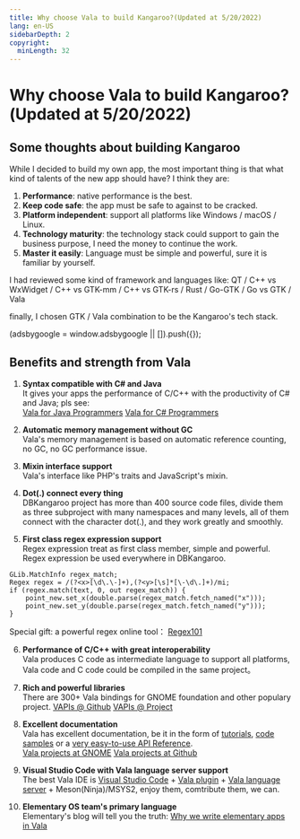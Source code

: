 ```yaml
---
title: Why choose Vala to build Kangaroo?(Updated at 5/20/2022)
lang: en-US
sidebarDepth: 2
copyright:
  minLength: 32
---
```


# Why choose Vala to build Kangaroo?(Updated at 5/20/2022)

## Some thoughts about building Kangaroo
While I decided to build my own app, the most important thing is that what kind of talents of the new app should have? I think they are:
1. __Performance__: native performance is the best.
2. __Keep code safe__: the app must be safe to against to be cracked.
3. __Platform independent__: support all platforms like Windows / macOS / Linux.
4. __Technology maturity__: the technology stack could support to gain the business purpose, I need the money to continue the work.
5. __Master it easily__: Language must be simple and powerful, sure it is familiar by yourself. 

I had reviewed some kind of framework and languages like: 
QT / C++ vs WxWidget / C++ vs GTK-mm / C++ vs GTK-rs / Rust / Go-GTK / Go vs GTK / Vala

finally, I chosen GTK / Vala combination to  be the Kangaroo's tech stack.

<div>
    <script2 type="text/javascript" async="true" src="https://pagead2.googlesyndication.com/pagead/js/adsbygoogle.js" />
    <ins class="adsbygoogle"
        style="display:block; text-align:center;"
        data-ad-layout="in-article"
        data-ad-format="fluid"
        data-ad-client="ca-pub-3975819313740938"
        data-ad-slot="6760827895"></ins>
    <script2 type="text/javascript">
        (adsbygoogle = window.adsbygoogle || []).push({});
    </script2>
</div>

## Benefits and strength from Vala
1. __Syntax compatible with C# and Java__<br/>
It gives your apps the performance of C/C++ with the productivity of C# and Java; pls see:<br/>
[Vala for Java Programmers](https://wiki.gnome.org/Projects/Vala/ValaForJavaProgrammers)
[Vala for C# Programmers](https://wiki.gnome.org/Projects/Vala/ValaForCSharpProgrammers)

2. __Automatic memory management without GC__<br/>
Vala's memory management is based on automatic reference counting, no GC, no GC performance issue.

3. __Mixin interface support__<br/>
Vala's interface like PHP's traits and JavaScript's mixin.

4. __Dot(.) connect every thing__<br/>
DBKangaroo project has more than 400 source code files, divide them as three subproject with many namespaces and many levels, all of them connect with the character dot(.), and they work greatly and smoothly.

5. __First class regex expression support__<br/>
Regex expression treat as first class member, simple and powerful. Regex expression be used everywhere in DBKangaroo.
```vala
GLib.MatchInfo regex_match;
Regex regex = /(?<x>[\d\.\-]+),(?<y>[\s]*[\-\d\.]+)/mi;
if (regex.match(text, 0, out regex_match)) {
    point_new.set_x(double.parse(regex_match.fetch_named("x")));
    point_new.set_y(double.parse(regex_match.fetch_named("y")));
} 
```
Special gift: a powerful regex online tool： [Regex101](https://regex101.com/)

6. __Performance of C/C++ with great interoperability__<br/>
Vala produces C code as intermediate language to support all platforms, Vala code and  C code could be compiled in the same project。

7. __Rich and powerful libraries__<br/>
There are 300+ Vala bindings for GNOME foundation and other populary project. [VAPIs @ Github](https://github.com/nemequ/vala-girs/tree/master/vala/vapi) [VAPIs @ Project](https://gitlab.gnome.org/GNOME/vala/-/tree/main/vapi)

8. __Excellent documentation__<br/>
Vala has excellent documentation, be it in the form of [tutorials](https://chebizarro.gitbooks.io/the-vala-tutorial/content/), [code samples](https://wiki.gnome.org/Projects/Vala/Examples) or a [very easy-to-use API Reference](https://valadoc.org/).<br/>
[Vala projects at GNOME](https://wiki.gnome.org/Projects/Vala/Documentation#Projects_Developed_in_Vala)
[Vala projects at Github](https://github.com/search?l=Vala&q=Vala&type=Repositories)

9. __Visual Studio Code with Vala language server support__<br/>
The best Vala IDE is [Visual Studio Code](https://code.visualstudio.com/Download) + [Vala plugin](https://marketplace.visualstudio.com/items?itemName=prince781.vala) + [Vala language server](https://github.com/vala-lang/vala-language-server) + Meson(Ninja)/MSYS2, enjoy them, comtribute them, we can.

10. __Elementary OS team's primary language__<br/>
Elementary's blog will tell you the truth: [Why we write elementary apps in Vala](https://blog.elementary.io/why-we-write-elementary-apps-in-vala/)
